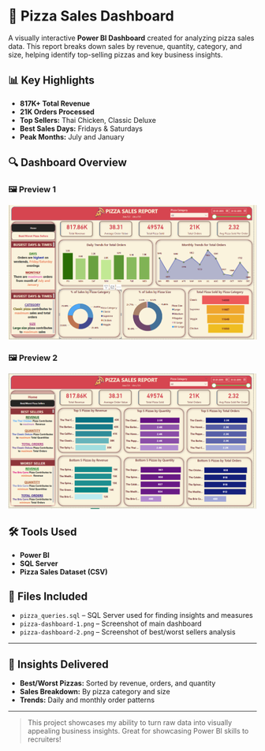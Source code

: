 # 🍕 Pizza Sales Dashboard

A visually interactive **Power BI Dashboard** created for analyzing pizza sales data. This report breaks down sales by revenue, quantity, category, and size, helping identify top-selling pizzas and key business insights.

## 📊 Key Highlights

- **817K+ Total Revenue**
- **21K Orders Processed**
- **Top Sellers:** Thai Chicken, Classic Deluxe
- **Best Sales Days:** Fridays & Saturdays
- **Peak Months:** July and January

## 🔍 Dashboard Overview

### 🖼 Preview 1
![Pizza Dashboard Page 1](pizza-dashboard-1.png)

### 🖼 Preview 2
![Pizza Dashboard Page 2](pizza-dashboard-2.png)

## 🛠 Tools Used

- **Power BI**
- **SQL Server**
- **Pizza Sales Dataset (CSV)**

## 📂 Files Included

- `pizza_queries.sql` – SQL Server used for finding insights and measures
- `pizza-dashboard-1.png` – Screenshot of main dashboard
- `pizza-dashboard-2.png` – Screenshot of best/worst sellers analysis

---

## 📌 Insights Delivered

- **Best/Worst Pizzas:** Sorted by revenue, orders, and quantity
- **Sales Breakdown:** By pizza category and size
- **Trends:** Daily and monthly order patterns

---

> This project showcases my ability to turn raw data into visually appealing business insights. Great for showcasing Power BI skills to recruiters!
